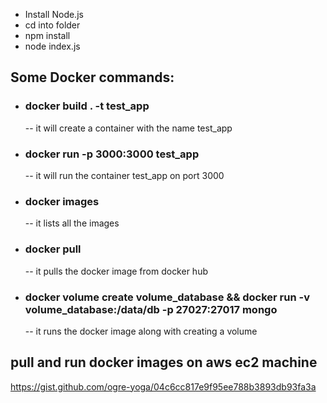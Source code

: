 
 - Install Node.js
 - cd into folder
 - npm install
 - node index.js

## Some Docker commands:
 - ### docker build . -t test_app
    -- it will create a container with the name test_app

 - ### docker run -p 3000:3000 test_app
    -- it will run the container test_app on port 3000

 - ###  docker images
    -- it lists all the images 

 - ### docker pull
    -- it pulls the docker image from docker hub
   
 - ### docker volume create volume_database && docker run -v volume_database:/data/db -p 27027:27017 mongo
    -- it runs the docker image along with creating a volume
    

## pull and run docker images on aws ec2 machine
https://gist.github.com/ogre-yoga/04c6cc817e9f95ee788b3893db93fa3a
